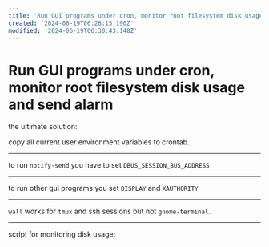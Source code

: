 ```yaml
---
title: 'Run GUI programs under cron, monitor root filesystem disk usage and send alarm'
created: '2024-06-19T06:26:15.190Z'
modified: '2024-06-19T06:30:43.148Z'
---
```


# Run GUI programs under cron, monitor root filesystem disk usage and send alarm

the ultimate solution:

copy all current user environment variables to crontab.

---

to run `notify-send` you have to set `DBUS_SESSION_BUS_ADDRESS`

---

to run other gui programs you set `DISPLAY` and `XAUTHORITY`

---

`wall` works for `tmux` and ssh sessions but not `gnome-terminal`. 

---

script for monitoring disk usage:

```bash


```

